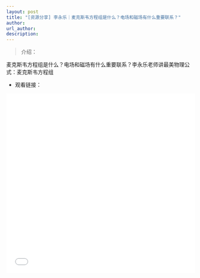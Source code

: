 ```yaml
---
layout: post
title: "[资源分享] 李永乐｜麦克斯韦方程组是什么？电场和磁场有什么重要联系？"
author: 
url_author: 
description: 
---
```


> 介绍：

麦克斯韦方程组是什么？电场和磁场有什么重要联系？李永乐老师讲最美物理公式：麦克斯韦方程组

- 观看链接：

<iframe width="100%" height="480" style="border:0;" allowfullscreen="" loading="lazy" src="//player.bilibili.com/player.html?aid=46687810&bvid=BV1gb411E7C8&cid=81781605&page=1" scrolling="no" border="0" frameborder="no" framespacing="0" allowfullscreen="true"> </iframe>